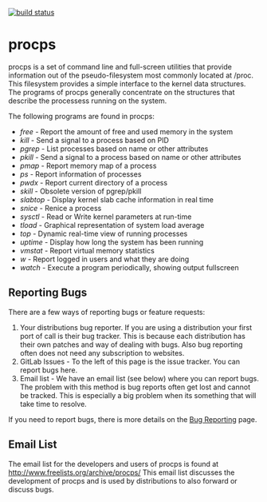 [![build status](https://ci.gitlab.com/projects/2142/status.png?ref=master)](https://ci.gitlab.com/projects/2142?ref=master)

procps
======

procps is a set of command line and full-screen utilities that provide
information out of the pseudo-filesystem most commonly located at /proc.
This filesystem provides a simple interface to the kernel data structures.
The programs of procps generally concentrate on the structures that describe
the processess running on the system.

The following programs are found in procps:
* *free* - Report the amount of free and used memory in the system
* *kill* - Send a signal to a process based on PID
* *pgrep* - List processes based on name or other attributes
* *pkill* - Send a signal to a process based on name or other attributes
* *pmap* - Report memory map of a process
* *ps* - Report information of processes
* *pwdx* - Report current directory of a process
* *skill* - Obsolete version of pgrep/pkill
* *slabtop* - Display kernel slab cache information in real time
* *snice* - Renice a process
* *sysctl* - Read or Write kernel parameters at run-time
* *tload* - Graphical representation of system load average
* *top* - Dynamic real-time view of running processes
* *uptime* - Display how long the system has been running
* *vmstat* - Report virtual memory statistics
* *w* - Report logged in users and what they are doing
* *watch* - Execute a program periodically, showing output fullscreen

## Reporting Bugs
There are a few ways of reporting bugs or feature requests:

1. Your distributions bug reporter. If you are using a distribution your first
port of call is their bug tracker. This is because each distribution has their
own patches and way of dealing with bugs. Also bug reporting often does not need
any subscription to websites.
2. GitLab Issues - To the left of this page is the issue tracker. You can report
bugs here.
3. Email list - We have an email list (see below) where you can report bugs.
The problem with this method is bug reports often get lost and cannot be
tracked. This is especially a big problem when its something that will take
time to resolve.

If you need to report bugs, there is more details on the
[Bug Reporting](https://gitlab.com/procps-ng/procps/blob/master/Documentation/bugs.md)
page.

## Email List
The email list for the developers and users of procps is found at
http://www.freelists.org/archive/procps/
This email list discusses the development of procps and is used by distributions
to also forward or discuss bugs.
